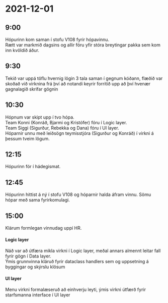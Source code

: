 # 2021-12-01
## 9:00
Hópurinn kom saman í stofu V108 fyrir hópavinnu.  
Rætt var markmið dagsins og allir fóru yfir stóra breytingar pakka sem kom inn kvöldið áður.

## 9:30
Tekið var uppá töflu hvernig lögin 3 tala saman í gegnum kóðann, flæðið var skoðað við virknina frá því að notandi keyrir forritið upp að því hvenær gagnalagið skrifar gögnin

## 10:30
Hópnum var skipt upp í tvo hópa.  
Team Konni (Konráð, Bjarmi og Kristófer) fóru í Logic layer.  
Team Siggi (Sigurður, Rebekka og Dana) fóru í UI layer.  
Hóparnir unnu með leiðsögn teymisstjóra (Sigurður og Konráð) í virkni á þessum tveim lögum.

## 12:15
Hópurinn fór í hádegismat.

## 12:45
Hópurinn hittist á ný í stofu V108 og hóparnir halda áfram vinnu. Sömu hópar með sama fyrirkomulagi.

## 15:00
Klárum formlegan vinnudag uppí HR.  
#### Logic layer
Náð var að útfæra mikla virkni í Logic layer, meðal annars almennt leitar fall fyrir gögn í Data layer.  
Ýmis grunnvinna kláruð fyrir dataclass handlers sem og uppsetning á byggingar og skýrslu klösum
#### UI layer
Menu virkni formalæseruð að einhverju leyti, ýmis virkni útfærð fyrir starfsmanna interface í UI layer 
